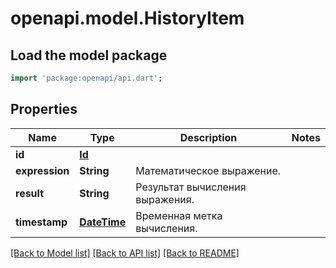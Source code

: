 # openapi.model.HistoryItem

## Load the model package
```dart
import 'package:openapi/api.dart';
```

## Properties
Name | Type | Description | Notes
------------ | ------------- | ------------- | -------------
**id** | [**Id**](Id.md) |  | 
**expression** | **String** | Математическое выражение. | 
**result** | **String** | Результат вычисления выражения. | 
**timestamp** | [**DateTime**](DateTime.md) | Временная метка вычисления. | 

[[Back to Model list]](../README.md#documentation-for-models) [[Back to API list]](../README.md#documentation-for-api-endpoints) [[Back to README]](../README.md)


